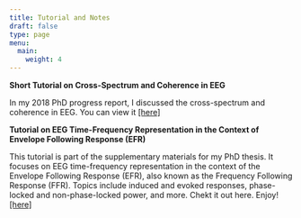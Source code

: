 ```yaml
---
title: Tutorial and Notes
draft: false
type: page
menu:
  main:
    weight: 4
---
```

**Short Tutorial on Cross-Spectrum and Coherence in EEG**

In my 2018 PhD progress report, I discussed the cross-spectrum and coherence in EEG. You can view it [[here]](https://drive.google.com/file/d/1bfLubvkt43VaJ6wpPj8LKAhvhSeWkeXt/view?usp=drive_link)


**Tutorial on EEG Time-Frequency Representation in the Context of Envelope Following Response (EFR)**

This tutorial is part of the supplementary materials for my PhD thesis. It focuses on EEG time-frequency representation in the context of the Envelope Following Response (EFR), also known as the Frequency Following Response (FFR). Topics include induced and evoked responses, phase-locked and non-phase-locked power, and more.  Chekt it out here. Enjoy! 
[[here]](https://drive.google.com/file/d/1LSXZDMnBJ-YVPAUtnVuz1CYkDSdJWveN/view?usp=drive_link)




